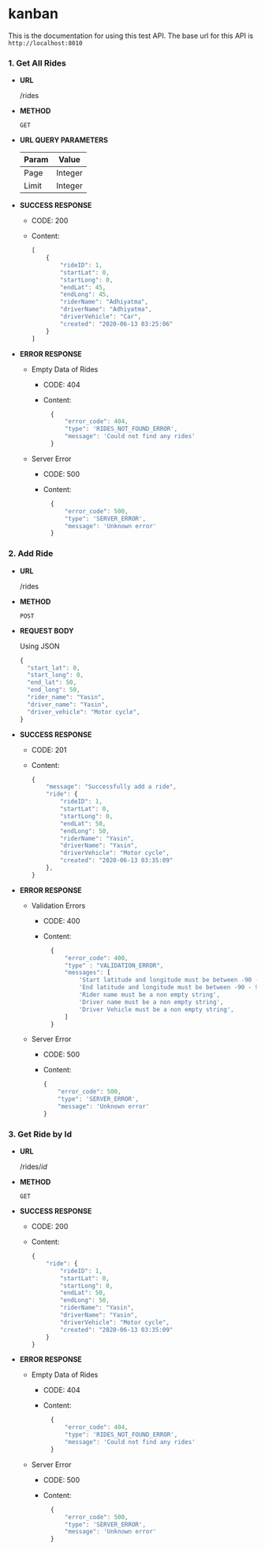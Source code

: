 # kanban

This is the documentation for using this test API. The base url for this API is `http://localhost:8010`


### 1. Get All Rides

* **URL**
  
  /rides

* **METHOD**
  
  `GET`

* **URL QUERY PARAMETERS**
  
  Param | Value
  ----- | -----
  Page | Integer
  Limit | Integer

* **SUCCESS RESPONSE**
  
  * CODE: 200 
  * Content:
  
    ```javascript
    [
        {
            "rideID": 1,
            "startLat": 0,
            "startLong": 0,
            "endLat": 45,
            "endLong": 45,
            "riderName": "Adhiyatma",
            "driverName": "Adhiyatma",
            "driverVehicle": "Car",
            "created": "2020-06-13 03:25:06"
        }
    ]
    ```

* **ERROR RESPONSE**
  
  * Empty Data of Rides
    
    * CODE: 404
    
    * Content:
        
      ```javascript
        {
            "error_code": 404,
            "type": 'RIDES_NOT_FOUND_ERROR',
            "message": 'Could not find any rides'
        }
      ```
    
  * Server Error
  
    * CODE: 500

    * Content:

      ```javascript
        {
            "error_code": 500,
            "type": 'SERVER_ERROR',
            "message": 'Unknown error'
        }
      ```

### 2. Add Ride

* **URL**
  
  /rides

* **METHOD**
  
  `POST`

* **REQUEST BODY**
  
  Using JSON

  ```javascript
  {
    "start_lat": 0,
    "start_long": 0,
    "end_lat": 50,
    "end_long": 50,
    "rider_name": "Yasin",
    "driver_name": "Yasin",
    "driver_vehicle": "Motor cycle",
  }
  ```

* **SUCCESS RESPONSE**
  
  * CODE: 201 
  * Content:
  
    ```javascript
    {
        "message": "Successfully add a ride",
        "ride": {
            "rideID": 1,
            "startLat": 0,
            "startLong": 0,
            "endLat": 50,
            "endLong": 50,
            "riderName": "Yasin",
            "driverName": "Yasin",
            "driverVehicle": "Motor cycle",
            "created": "2020-06-13 03:35:09"
        },
    }
    ```

* **ERROR RESPONSE**
  
  * Validation Errors
    
    * CODE: 400
    
    * Content:
        
      ```javascript
        {
            "error_code": 400,
            "type" : "VALIDATION_ERROR",
            "messages": [
                'Start latitude and longitude must be between -90 - 90 and -180 to 180 degrees respectively',
                'End latitude and longitude must be between -90 - 90 and -180 to 180 degrees respectively',
                'Rider name must be a non empty string',
                'Driver name must be a non empty string',
                'Driver Vehicle must be a non empty string',
            ]
        }
      ```

  * Server Error
    
    *   CODE: 500

    *   Content:

        ```javascript
        {
            "error_code": 500,
            "type": 'SERVER_ERROR',
            "message": 'Unknown error'
        }
        ```

### 3. Get Ride by Id

* **URL**
  
  /rides/_id_

* **METHOD**
  
  `GET`

* **SUCCESS RESPONSE**
  
  * CODE: 200 
  * Content:
  
    ```javascript
    {
        "ride": {
            "rideID": 1,
            "startLat": 0,
            "startLong": 0,
            "endLat": 50,
            "endLong": 50,
            "riderName": "Yasin",
            "driverName": "Yasin",
            "driverVehicle": "Motor cycle",
            "created": "2020-06-13 03:35:09"
        }
    }
    ```

* **ERROR RESPONSE**
  
  * Empty Data of Rides
    
    * CODE: 404
    
    * Content:
        
      ```javascript
        {
            "error_code": 404,
            "type": 'RIDES_NOT_FOUND_ERROR',
            "message": 'Could not find any rides'
        }
      ```
  
  * Server Error
    
    * CODE: 500
    
    * Content:
        
      ```javascript
        {
            "error_code": 500,
            "type": 'SERVER_ERROR',
            "message": 'Unknown error'
        }
      ```
